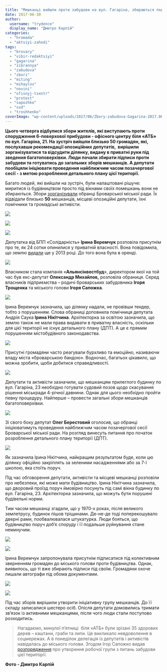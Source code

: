 ```yaml
---
title: "Мешканці вийшли проти забудови на вул. Гагаріна, збираються подавати до суду – ФОТО"
date: 2017-06-30
author: 
  username: "trydence"
  display_name: "Дмитро Карпій"
categories: 
  - "hromada"
  - "aktsiyi-zahodi"
tags: 
  - "brovary"
  - "vibir-redaktsiyi"
  - "gagarina"
  - "zibrannya"
  - "zabudova"
  - "zbori"
  - "miting"
  - "mihaylov"
  - "novini"
  - "ofisnyj-tsentr"
  - "protest"
  - "sapozhko"
  - "sud"
  - "troshhenko"
coverImage: "wp-content/uploads/2017/06/Zbory-zabudova-Gagarina-2017.06.29_00043.jpg"
---
```


**Цього четверга відбулися збори жителів, які виступають проти спорудження 6-поверхової прибудови - офісного центру біля «АТБ» по вул. Гагаріна, 21. На зустріч вийшли близько 50 громадян, які, послухавши рекомендації опозиційних депутатів,  вирішили зорганізуватися та відсудити ділянку, видану в приватні руки під зведення багатоповерхівки. Люди почали збирати підписи проти забудови та готуватись до загальних зборів мешканців. А депутати пообіцяли ініціювати проведення найближчим часом позачергової сесії - з метою розроблення детального плану цієї території.**

Багато людей, які вийшли на зустріч, були налаштовані рішуче: миритися із будівництвом просто під вікнами своїх помешкань вони не збираються. Збори [зорганізували](https://mpz.brovary.org/anons-29-chervnya-zbyrayut-meshkantsiv-yaki-proty-budivnytstva-6-poverhovoyi-budivli-na-gagarina/) обранці Броварської міської ради. Їх відвідали близько **50** мешканців, місцеві опозиційні депутати, їхні помічники та громадські активісти.

[![](https://mpz.brovary.org/wp-content/uploads/2017/06/Zbory-zabudova-Gagarina-2017.06.29_00017.jpg)](https://mpz.brovary.org/wp-content/uploads/2017/06/Zbory-zabudova-Gagarina-2017.06.29_00017.jpg)

[![](https://mpz.brovary.org/wp-content/uploads/2017/06/Zbory-zabudova-Gagarina-2017.06.29_00027.jpg)](https://mpz.brovary.org/wp-content/uploads/2017/06/Zbory-zabudova-Gagarina-2017.06.29_00027.jpg)

[![](https://mpz.brovary.org/wp-content/uploads/2017/06/Zbory-zabudova-Gagarina-2017.06.29_00020.jpg)](https://mpz.brovary.org/wp-content/uploads/2017/06/Zbory-zabudova-Gagarina-2017.06.29_00020.jpg)

Депутатка від БПП «Солідарність» **Ірина Веремчук** розповіла присутнім про те, як 24 сотки опинилися у приватній власності. Вона повідомила, що землю [видали](https://mpz.brovary.org/24-sotki-zemli-v-tsentri-brovariv-viddali-deputatu-mihaylovu/) ще у 2013 році. До того вона була в оренді.

[![](https://mpz.brovary.org/wp-content/uploads/2017/06/Zbory-zabudova-Gagarina-2017.06.29_00024.jpg)](https://mpz.brovary.org/wp-content/uploads/2017/06/Zbory-zabudova-Gagarina-2017.06.29_00024.jpg)

Власником стала компанія «**Альянсінвестбуд**», директором якої на той час був екс-депутат **Олександр Михайлов,** розповіла обраниця. Серед власників підприємства – родичі броварських забудовника **Ігоря Трощенка** та міського голови **Ігоря Сапожка**.

[![](https://mpz.brovary.org/wp-content/uploads/2017/06/Zbory-zabudova-Gagarina-2017.06.29_00022.jpg)](https://mpz.brovary.org/wp-content/uploads/2017/06/Zbory-zabudova-Gagarina-2017.06.29_00022.jpg)

Ірина Веремчук зазначила, що ділянку надали, не провівши тендер, тобто з порушенням. Слова обраниці доповнила помічниця депутата Андрія Саука **Ірина Нікітчина**. Архітекторка за освітою зазначила, що землю також не мали права видавати в приватну власність, оскільки для цієї території не існує детального плану (ДПТ). А це є прямим порушенням містобудівного законодавства.

[![](https://mpz.brovary.org/wp-content/uploads/2017/06/Zbory-zabudova-Gagarina-2017.06.29_00029.jpg)](https://mpz.brovary.org/wp-content/uploads/2017/06/Zbory-zabudova-Gagarina-2017.06.29_00029.jpg)

Присутні громадяни часто реагували бурхливо та емоційно, називаючи владу міста «броварською бандою». Водночас, багатьох цікавило, що можна зробити, щоби добитися справедливості.

[![](https://mpz.brovary.org/wp-content/uploads/2017/06/Zbory-zabudova-Gagarina-2017.06.29_00033.jpg)](https://mpz.brovary.org/wp-content/uploads/2017/06/Zbory-zabudova-Gagarina-2017.06.29_00033.jpg)

Депутати та активісти зазначили, що мешканцям прилеглого будинку по вул. Гагаріна, 23 необхідно готувати судовий позов щодо скасування рішення міськради 4-річної давнини. Однак для цього необхідно пройти певну процедуру. Найперше – провести загальні збори мешканців багатоповерхівки.

[![](https://mpz.brovary.org/wp-content/uploads/2017/06/Zbory-zabudova-Gagarina-2017.06.29_00016.jpg)](https://mpz.brovary.org/wp-content/uploads/2017/06/Zbory-zabudova-Gagarina-2017.06.29_00016.jpg)

Зі свого боку депутат **Олег Берестовий** оголосив, що обранці ініціюватимуть проведення найближчим часом позачергової сесії Броварської міської ради. На розгляд винесуть питання про початок розроблення детального плану території (ДПТ).

[![](https://mpz.brovary.org/wp-content/uploads/2017/06/Zbory-zabudova-Gagarina-2017.06.29_00035.jpg)](https://mpz.brovary.org/wp-content/uploads/2017/06/Zbory-zabudova-Gagarina-2017.06.29_00035.jpg)

Як зазначила Ірина Нікітчина, найкращим результатом буде, коли цю ділянку офіційно закріплять за зеленими насадженнями або за 7-ї школою, яка стоїть поруч.

Під час обговорення депутати, активісти та місцеві мешканці розповіли про небезпеки, які може мати будівництво. Ірина Нікітчина зазначила, що дворовий проїзд поруч ймовірно посунуть під самі вікна будинку по вул. Гагаріна, 23. Архітекторка зазначила, що можуть бути порушені будівельні норми.

Тим часом мешканці згадали, що у 1970-х роках, після великого землетрусу, будинок пішов тріщинами. Де-не-де тоді поперекошувало дверні рами, пообвалювалася штукатурка. Люди бояться, що будівництво поруч доб’є споруду і її подальше руйнування стане неминучим.

[![](https://mpz.brovary.org/wp-content/uploads/2017/06/Zbory-zabudova-Gagarina-2017.06.29_00048.jpg)](https://mpz.brovary.org/wp-content/uploads/2017/06/Zbory-zabudova-Gagarina-2017.06.29_00048.jpg)

[![](https://mpz.brovary.org/wp-content/uploads/2017/06/Zbory-zabudova-Gagarina-2017.06.29_00049.jpg)](https://mpz.brovary.org/wp-content/uploads/2017/06/Zbory-zabudova-Gagarina-2017.06.29_00049.jpg)

Ірина Веремчук запропонувала присутнім підписатися під колективним зверненням громадян до міського голови проти будівництва. Однак, виявилось, що ті вже збирають підписи під своїм. Громадяни охоче лишали автографи під обома документами.

[![](https://mpz.brovary.org/wp-content/uploads/2017/06/Zbory-zabudova-Gagarina-2017.06.29_00010.jpg)](https://mpz.brovary.org/wp-content/uploads/2017/06/Zbory-zabudova-Gagarina-2017.06.29_00010.jpg)

[![](https://mpz.brovary.org/wp-content/uploads/2017/06/Zbory-zabudova-Gagarina-2017.06.29_00044.jpg)](https://mpz.brovary.org/wp-content/uploads/2017/06/Zbory-zabudova-Gagarina-2017.06.29_00044.jpg)

Під час зборів вирішили утворити ініціативну групу мешканців. До її складу записалися шестеро осіб. Опісля депутати домовились тримати зв’язок із активними мешканцями, після чого люди стали поступово розходитись.

> Нагадаємо, минулої п’ятниці  біля «АТБ» були зрізані 35 здорових дерев – каштани, граби та липи. Це викликало невдоволення в соцмережах. А в понеділок делегація із депутатів і активістів навідалась до міського голови. Згодом Ігор Сапожко видав [розпорядження](http://brovary-rada.gov.ua/documents/27436.html) про утворення робочої групи з питань забудови цієї території.

**Фото - Дмитро Карпій**
